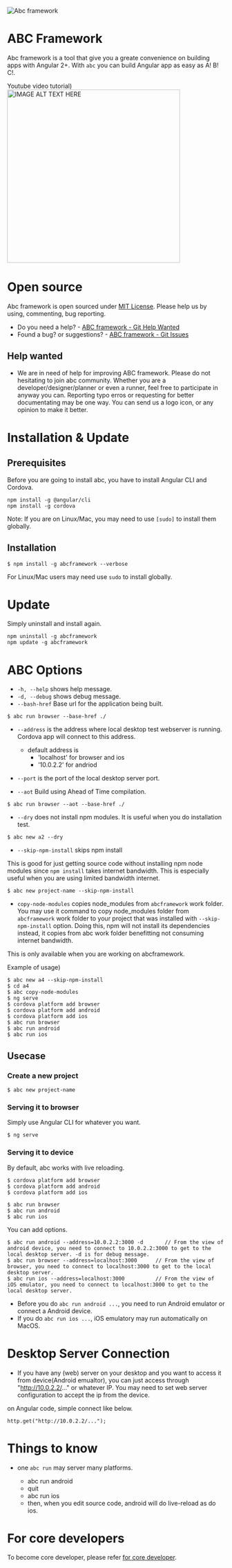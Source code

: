 ![Abc framework](https://raw.githubusercontent.com/wiki/thruthesky/abcframework/front-title.jpg)

# ABC Framework

Abc framework is a tool that give you a greate convenience on building apps with Angular 2+. With `abc` you can build Angular app as easy as A! B! C!.


Youtube video tutorial)<br>
<a href="https://www.youtube.com/watch?v=nN3ifO_c05I" target="_blank"><img src="https://raw.githubusercontent.com/wiki/thruthesky/abcframework/video.jpg" alt="IMAGE ALT TEXT HERE" width="400"/></a>


# Open source

Abc framework is open sourced under [MIT License](https://github.com/thruthesky/abcframework/blob/master/License.md). Please help us by using, commenting, bug reporting.

* Do you need a help? - [ABC framework - Git Help Wanted](https://github.com/thruthesky/abcframework/issues?q=is%3Aopen+is%3Aissue+label%3A%22help+wanted%22)
* Found a bug? or suggestions? -  [ABC framework - Git Issues](https://github.com/thruthesky/abcframework/issues)


## Help wanted

* We are in need of help for improving ABC framework. Please do not hesitating to join abc community. Whether you are a developer/designer/planner or even a runner, feel free to participate in anyway you can. Reporting typo erros or requesting for better documentating may be one way. You can send us a logo icon, or any opinion to make it better.


# Installation &amp; Update

## Prerequisites

Before you are going to install abc, you have to install Angular CLI and Cordova.

````
npm install -g @angular/cli
npm install -g cordova
````

Note: If you are on Linux/Mac, you may need to use `[sudo]` to install them globally.

## Installation


````
$ npm install -g abcframework --verbose
````
For Linux/Mac users may need use `sudo` to install globally.


# Update

Simply uninstall and install again.

````
npm uninstall -g abcframework
npm update -g abcframework
````


# ABC Options


* `-h, --help` shows help message.
* `-d, --debug` shows debug message.
* `--bash-href` Base url for the application being built.
````
$ abc run browser --base-href ./
````


* `--address` is the address where local desktop test webserver is running. Cordova app will connect to this address.
    * default address is
        * 'localhost' for browser and ios
        * '10.0.2.2' for andriod
    
* `--port` is the port of the local desktop server port.



* `--aot` Build using Ahead of Time compilation.

````
$ abc run browser --aot --base-href ./
````

* `--dry` does not install npm modules. It is useful when you do installation test.

````
$ abc new a2 --dry
````

* `--skip-npm-install` skips npm install

This is good for just getting source code without installing npm node modules since `npm install` takes internet bandwidth.
This is especially useful when you are using limited bandwidth internet.

````
$ abc new project-name --skip-npm-install
````


* `copy-node-modules` copies node_modules from `abcframework` work folder.
You may use it command to copy node_modules folder from `abcframework` work folder to your project that was installed with `--skip-npm-install` option.
Doing this, npm will not install its dependencies instead, it copies from abc work folder benefitting not consuming internet bandwidth.

This is only available when you are working on abcframework.


Example of usage)

````
$ abc new a4 --skip-npm-install
$ cd a4
$ abc copy-node-modules
$ ng serve
$ cordova platform add browser
$ cordova platform add android
$ cordova platform add ios
$ abc run browser
$ abc run android
$ abc run ios
````





## Usecase

### Create a new project

````
$ abc new project-name
````

### Serving it to browser

Simply use Angular CLI for whatever you want.

````
$ ng serve
````

### Serving it to device

By default, abc works with live reloading.

````
$ cordova platform add browser
$ cordova platform add android
$ cordova platform add ios

$ abc run browser
$ abc run android
$ abc run ios
````

You can add options.

````
$ abc run android --address=10.0.2.2:3000 -d       // From the view of android device, you need to connect to 10.0.2.2:3000 to get to the local desktop server. -d is for debug message.
$ abc run browser --address=localhost:3000      // From the view of browser, you need to connect to localhost:3000 to get to the local desktop server.
$ abc run ios --address=localhost:3000          // From the view of iOS emulator, you need to connect to localhost:3000 to get to the local desktop server.
````

* Before you do `abc run android ...`, you need to run Android emulator or connect a Android device.
* If you do `abc run ios ...`, iOS emulatory may run automatically on MacOS.


# Desktop Server Connection

* If you have any (web) server on your desktop and you want to access it from device(Android emualtor), you can just access through "http://10.0.2.2/..." or whatever IP. You may need to set web server configuration to accept the ip from the device.

on Angular code, simple connect like below.
````
http.get("http://10.0.2.2/...");
````




# Things to know


* one `abc run` may server many platforms.

    * abc run android
    * quit
    * abc run ios
    * then, when you edit source code, android will do live-reload as do ios.




# For core developers

To become core developer, please refer [for core developer](https://github.com/thruthesky/abcframework/wiki/core-developer).